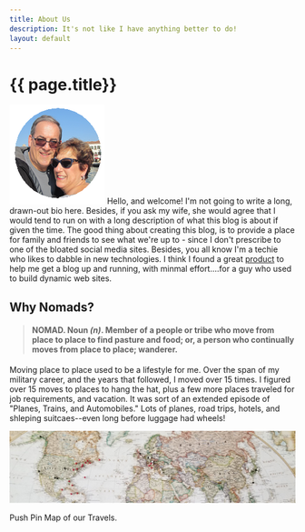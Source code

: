 ```yaml
---
title: About Us
description: It's not like I have anything better to do!
layout: default
---
```



<h1> {{ page.title}} </h1>

<p><img id="stamp" src="/assets/images/almostnomads.png" alt="Your Hosts" /> Hello, and welcome! I'm not going to write a long, drawn-out bio here.  Besides, if you ask my wife, she would agree that I would tend to run on with a long description of what this blog is about if given the time.  The good thing about creating this blog, is to provide a place for family and friends to see what we're up to - since I don't prescribe to one of the bloated social media sites.  Besides, you all know I'm a techie who likes to dabble in new technologies.  I think I found a great <a href="http://jekyllrb.com" target="_blank">product</a> to help me get a blog up and running, with minmal effort....for a guy who used to build dynamic web sites. </p>

<h2>Why Nomads?</h2>

> #### NOMAD. Noun *(n)*. Member of a people or tribe who move from place to place to find pasture and food; or, a person who continually moves from place to place; wanderer.

<p>Moving place to place used to be a lifestyle for me.  Over the span of my military career, and the years that followed, I moved over 15 times.  I figured over 15 moves to places to hang the hat, plus a few more places traveled for job requirements, and vacation.  It was sort of an extended episode of "Planes, Trains, and Automobiles."  Lots of planes, road trips, hotels, and shleping suitcaes--even long before luggage had wheels!</p>

<p>
<img src="/assets/images/mapped.jpg" alt="my travel pin map" />
<div class="caption">Push Pin Map of our Travels.</div>
</p>

